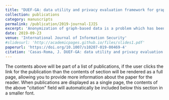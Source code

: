 ```yaml
---
title: "DUEF-GA: data utility and privacy evaluation framework for graph anonymization"
collection: publications
category: manuscripts
permalink: /publication/2019-journal-IJIS
excerpt: 'Anonymization of graph-based data is a problem which has been widely studied over the last years, and several anonymization methods have been developed. Information loss measures have been used to evaluate data utility and information loss in the anonymized graphs. However, there is no consensus about how to evaluate data utility and information loss in privacy-preserving and anonymization scenarios, where the anonymous datasets were perturbed to hinder re-identification processes. Authors use diverse metrics to evaluate data utility and, consequently, it is complex to compare different methods or algorithms in the literature. In this paper, we propose a framework to evaluate and compare anonymous datasets in a common way, providing an objective score to clearly compare methods and algorithms. Our framework includes metrics based on generic information loss measures, such as average distance or betweenness centrality and also task-specific information loss measures, such as community detection or information flow. Additionally, we provide some metrics to examine re-identification and risk assessment. We demonstrate that our framework could help researchers and practitioners to select the best parametrization and/or algorithm to reduce information loss and maximize data utility.'
date: 2019-09-23
venue: 'International Journal of Information Security'
#slidesurl: 'http://academicpages.github.io/files/slides1.pdf'
paperurl: 'https://doi.org/10.1007/s10207-019-00469-4'
citation: 'Casas-Roma, J. DUEF-GA: data utility and privacy evaluation framework for graph anonymization. Int. J. Inf. Secur. 19, 465–478 (2020). https://doi.org/10.1007/s10207-019-00469-4'
---
```


The contents above will be part of a list of publications, if the user clicks the link for the publication than the contents of section will be rendered as a full page, allowing you to provide more information about the paper for the reader. When publications are displayed as a single page, the contents of the above "citation" field will automatically be included below this section in a smaller font.
